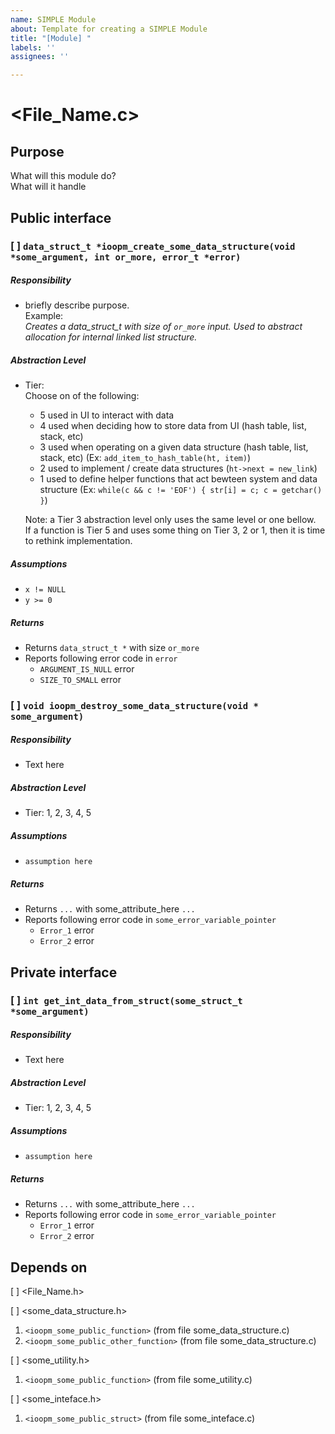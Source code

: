 ```yaml
---
name: SIMPLE Module
about: Template for creating a SIMPLE Module
title: "[Module] "
labels: ''
assignees: ''

---
```


# <File_Name.c>

## Purpose
What will this module do?  
What will it handle



## Public interface

### [ ] `data_struct_t *ioopm_create_some_data_structure(void *some_argument, int or_more, error_t *error)`
##### Responsibility
- briefly describe purpose.  
Example:  
_Creates a data_struct_t with size of `or_more` input. Used to abstract allocation for internal linked list structure._

##### Abstraction Level
- Tier:  
Choose on of the following:
  - 5 used in UI to interact with data
  - 4 used when deciding how to store data from UI (hash table, list, stack, etc)
  - 3 used when operating on a given data structure (hash table, list, stack, etc) (Ex: `add_item_to_hash_table(ht, item)`)
  - 2 used to implement / create data structures (`ht->next = new_link`)
  - 1 used to define helper functions that act bewteen system and data structure (Ex: `while(c && c != 'EOF') { str[i] = c; c = getchar() }`)  

  Note: a Tier 3 abstraction level only uses the same level or one bellow.  
  If a function is Tier 5 and uses some thing on Tier 3, 2 or 1, then it is time to rethink implementation.

##### Assumptions
- `x != NULL`
- `y >= 0`

##### Returns
- Returns `data_struct_t *` with size `or_more`
- Reports following error code in `error`
  - `ARGUMENT_IS_NULL` error
  - `SIZE_TO_SMALL` error


### [ ] `void ioopm_destroy_some_data_structure(void * some_argument)`
##### Responsibility
- Text here

##### Abstraction Level
- Tier: 1, 2, 3, 4, 5

##### Assumptions
- `assumption here`

##### Returns
- Returns `...` with some_attribute_here `...`
- Reports following error code in `some_error_variable_pointer`
  - `Error_1` error
  - `Error_2` error



## Private interface

### [ ] `int get_int_data_from_struct(some_struct_t *some_argument)`
##### Responsibility
- Text here

##### Abstraction Level
- Tier: 1, 2, 3, 4, 5

##### Assumptions
- `assumption here`

##### Returns
- Returns `...` with some_attribute_here `...`
- Reports following error code in `some_error_variable_pointer`
  - `Error_1` error
  - `Error_2` error



## Depends on
[ ] <File_Name.h>

[ ] <some_data_structure.h>  
  1. `<ioopm_some_public_function>` (from file some_data_structure.c)
  2. `<ioopm_some_public_other_function>` (from file some_data_structure.c)  

[ ] <some_utility.h>
  1. `<ioopm_some_public_function>` (from file some_utility.c)  

[ ] <some_inteface.h>
  1. `<ioopm_some_public_struct>` (from file some_inteface.c)
